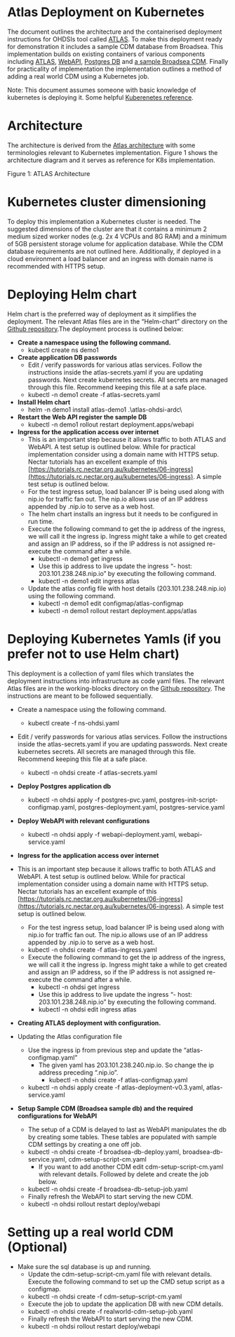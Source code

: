# Atlas Deployment on Kubernetes

The document outlines the architecture and the containerised deployment instructions for OHDSIs tool called [ATLAS](https://www.ohdsi.org/software-tools/). To make this deployment ready for demonstration it includes a sample CDM database from Broadsea. This implementation builds on existing containers of various components including [ATLAS](https://hub.docker.com/r/ohdsi/atlas), [WebAPI](https://hub.docker.com/r/ohdsi/webapi), [Postgres DB](https://hub.docker.com/_/postgres) and [a sample Broadsea CDM](https://hub.docker.com/r/ohdsi/broadsea-atlasdb). Finally for practicality of implementation the implementation outlines a method of adding a real world CDM using a Kubernetes job. 

Note: This document assumes someone with basic knowledge of kubernetes is deploying it. Some helpful [Kuberenetes reference](https://kubernetes.io/docs/home/). 

# Architecture

The architecture is derived from the [Atlas architecture](https://github.com/OHDSI/WebAPI/wiki) with some terminologies relevant to Kubernetes implementation. Figure 1 shows the  architecture diagram and it serves as reference for K8s implementation.

Figure 1: ATLAS Architecture

# Kubernetes cluster dimensioning

To deploy this implementation a Kubernetes cluster is needed. The suggested dimensions of the cluster are that it contains a minimum 2 medium sized worker nodes (e.g. 2x 4 VCPUs and 8G RAM) and a minimum of 5GB persistent storage volume for application database. While the CDM database requirements are not outlined here. Additionally, if deployed in a cloud environment a load balancer and an ingress with domain name is recommended with HTTPS setup. 

# Deploying Helm chart

Helm chart is the preferred way of deployment as it simplifies the deployment. The relevant Atlas files are in the “Helm-chart” directory on the [Github repository](https://github.com/Aleem2/Atlas-OHDSI-ARDC/tree/main).The deployment process is outlined below:

* **Create a namespace using the following command.**  
  * kubectl create ns demo1  
* **Create application DB passwords**  
  * Edit / verify passwords for various atlas services. Follow the instructions inside the atlas-secrets.yaml if you are updating passwords. Next create kubernetes secrets. All secrets are managed through this file. Recommend keeping this file at a safe place.   
  * kubectl \-n demo1 create \-f atlas-secrets.yaml  
* **Install Helm chart**  
  * helm \-n demo1 install atlas-demo1 .\\atlas-ohdsi-ardc\\  
* **Restart the Web API register the sample DB**  
  * kubectl \-n demo1 rollout restart deployment.apps/webapi  
* **Ingress for the application access over internet**  
  * This is an important step because it allows traffic to both ATLAS and WebAPI. A test setup is outlined below. While for practical implementation consider using a domain name with HTTPS setup. Nectar tutorials has an excellent example of this [https://tutorials.rc.nectar.org.au/kubernetes/06-ingress](https://tutorials.rc.nectar.org.au/kubernetes/06-ingress). A simple test setup is outlined below.   
  * For the test ingress setup, load balancer IP is being used along with nip.io for traffic fan out. The nip.io allows use of an IP address appended by .nip.io to serve as a web host.   
  * The helm chart installs an ingress but it needs to be configured in run time.   
  * Execute the following command to get the ip address of the ingress, we will call it the ingress ip. Ingress might take a while to get created and assign an IP address, so if the IP address is not assigned re-execute the command after a while.   
    * kubectl \-n demo1 get ingress  
    * Use this ip address to live update the ingress “- host: 203.101.238.248.nip.io” by executing the following command.   
    *  kubectl \-n demo1 edit ingress atlas  
  * Update the atlas config file with host details (203.101.238.248.nip.io) using the following command.  
    * kubectl \-n demo1 edit configmap/atlas-configmap  
    * kubectl \-n demo1 rollout restart deployment.apps/atlas

# Deploying Kubernetes Yamls (if you prefer not to use Helm chart)

This deployment is a collection of yaml files which translates the deployment instructions into infrastructure as code yaml files. The relevant Atlas files are in the working-blocks directory on the [Github repository](https://github.com/Aleem2/Atlas-OHDSI-ARDC/tree/main). The instructions are meant to be followed sequentially. 

* Create a namespace using the following command.  
  * kubectl create \-f ns-ohdsi.yaml  
* Edit / verify passwords for various atlas services. Follow the instructions inside the atlas-secrets.yaml if you are updating passwords. Next create kubernetes secrets. All secrets are managed through this file. Recommend keeping this file at a safe place.   
  * kubectl \-n ohdsi create \-f atlas-secrets.yaml  
* **Deploy Postgres application db**  
  * kubectl \-n ohdsi apply \-f postgres-pvc.yaml, postgres-init-script-configmap.yaml, postgres-deployment.yaml, postgres-service.yaml  
* **Deploy WebAPI with relevant configurations**  
  * kubectl \-n ohdsi apply \-f webapi-deployment.yaml, webapi-service.yaml  
* **Ingress for the application access over internet**  
* This is an important step because it allows traffic to both ATLAS and WebAPI. A test setup is outlined below. While for practical implementation consider using a domain name with HTTPS setup. Nectar tutorials has an excellent example of this [https://tutorials.rc.nectar.org.au/kubernetes/06-ingress](https://tutorials.rc.nectar.org.au/kubernetes/06-ingress). A simple test setup is outlined below.   
  * For the test ingress setup, load balancer IP is being used along with nip.io for traffic fan out. The nip.io allows use of an IP address appended by .nip.io to serve as a web host.   
  * kubectl \-n ohdsi create \-f atlas-ingress.yaml  
  * Execute the following command to get the ip address of the ingress, we will call it the ingress ip. Ingress might take a while to get created and assign an IP address, so if the IP address is not assigned re-execute the command after a while.   
    * kubectl \-n ohdsi get ingress  
    * Use this ip address to live update the ingress “- host: 203.101.238.248.nip.io” by executing the following command.   
    *  kubectl \-n ohdsi edit ingress atlas  
* **Creating ATLAS deployment with configuration.**  
* Updating the Atlas configuration file  
  * Use the ingress ip from previous step and update the “atlas-configmap.yaml”  
    * The given yaml has 203.101.238.240.nip.io. So change the ip address preceding  “.nip.io”.   
      * kubectl \-n ohdsi create \-f atlas-configmap.yaml  
  * kubectl \-n ohdsi apply create \-f atlas-deployment-v0.3.yaml, atlas-service.yaml

* **Setup Sample CDM (Broadsea sample db) and the required configurations for WebAPI**  
  * The setup of a CDM is delayed to last as WebAPI manipulates the db by creating some tables. These tables are populated with sample CDM settings by creating a one off job.   
  * kubectl \-n ohdsi create \-f broadsea-db-deploy.yaml, broadsea-db-service.yaml, cdm-setup-script-cm.yaml  
    * If you want to add another CDM edit cdm-setup-script-cm.yaml with relevant details. Followed by delete and create the job below.  
  * kubectl \-n ohdsi create \-f broadsea-db-setup-job.yaml  
  * Finally refresh the WebAPI to start serving the new CDM.  
  * kubectl \-n ohdsi rollout restart deploy/webapi

# Setting up a real world CDM (Optional)

* Make sure the sql database is up and running.   
  * Update the cdm-setup-script-cm.yaml file with relevant details. Execute the following command to set up the CMD setup script as a configmap.   
  * kubectl \-n ohdsi create \-f cdm-setup-script-cm.yaml  
  * Execute the job to update the application DB with new CDM details.  
  * kubectl \-n ohdsi create \-f realworld-cdm-setup-job.yaml  
  * Finally refresh the WebAPI to start serving the new CDM.  
  * kubectl \-n ohdsi rollout restart deploy/webapi

